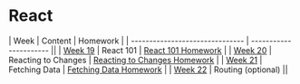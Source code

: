# React

| Week | Content | Homework |
| ------------------------------- | ---------------------- ||
| [Week 19](./week-19/lesson.md) | React 101 | [React 101 Homework](./week-19/lesson.md#homework) |
| [Week 20](./week-20/lesson.md) | Reacting to Changes | [Reacting to Changes Homework](./week-20/lesson.md#homework) |
| [Week 21](./week-21/lesson.md) | Fetching Data | [Fetching Data Homework](./week-21/lesson.md#homework) |
| [Week 22](./week-22/lesson.md) | Routing (optional) ||


